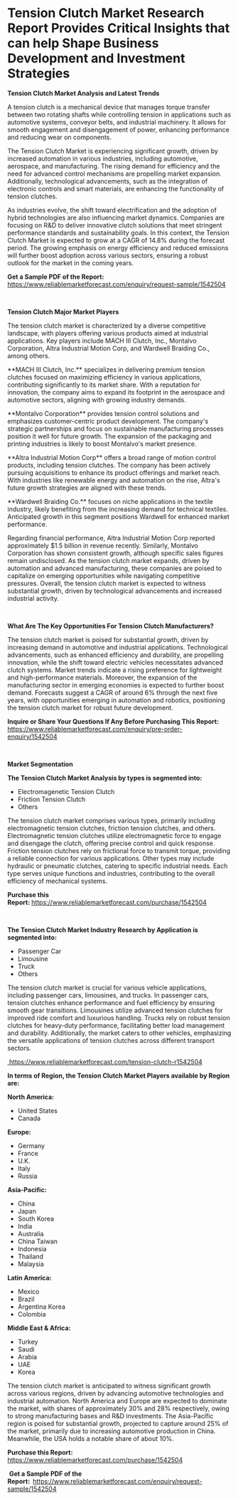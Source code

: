 <p><h1>Tension Clutch Market Research Report Provides Critical Insights that can help Shape Business Development and Investment Strategies</h1></p><p><strong>Tension Clutch Market Analysis and Latest Trends</strong></p>
<p><p>A tension clutch is a mechanical device that manages torque transfer between two rotating shafts while controlling tension in applications such as automotive systems, conveyor belts, and industrial machinery. It allows for smooth engagement and disengagement of power, enhancing performance and reducing wear on components.</p><p>The Tension Clutch Market is experiencing significant growth, driven by increased automation in various industries, including automotive, aerospace, and manufacturing. The rising demand for efficiency and the need for advanced control mechanisms are propelling market expansion. Additionally, technological advancements, such as the integration of electronic controls and smart materials, are enhancing the functionality of tension clutches.</p><p>As industries evolve, the shift toward electrification and the adoption of hybrid technologies are also influencing market dynamics. Companies are focusing on R&D to deliver innovative clutch solutions that meet stringent performance standards and sustainability goals. In this context, the Tension Clutch Market is expected to grow at a CAGR of 14.8% during the forecast period. The growing emphasis on energy efficiency and reduced emissions will further boost adoption across various sectors, ensuring a robust outlook for the market in the coming years.</p></p>
<p><strong>Get a Sample PDF of the Report:&nbsp;</strong> <a href="https://www.reliablemarketforecast.com/enquiry/request-sample/1542504?utm_campaign=3019&utm_medium=2&utm_source=Github&utm_content=ia&utm_term=16042025&utm_id=tension-clutch">https://www.reliablemarketforecast.com/enquiry/request-sample/1542504</a></p>
<p>&nbsp;</p>
<p><strong>Tension Clutch Major Market Players</strong></p>
<p><p>The tension clutch market is characterized by a diverse competitive landscape, with players offering various products aimed at industrial applications. Key players include MACH III Clutch, Inc., Montalvo Corporation, Altra Industrial Motion Corp, and Wardwell Braiding Co., among others.</p><p>**MACH III Clutch, Inc.** specializes in delivering premium tension clutches focused on maximizing efficiency in various applications, contributing significantly to its market share. With a reputation for innovation, the company aims to expand its footprint in the aerospace and automotive sectors, aligning with growing industry demands.</p><p>**Montalvo Corporation** provides tension control solutions and emphasizes customer-centric product development. The company's strategic partnerships and focus on sustainable manufacturing processes position it well for future growth. The expansion of the packaging and printing industries is likely to boost Montalvo's market presence.</p><p>**Altra Industrial Motion Corp** offers a broad range of motion control products, including tension clutches. The company has been actively pursuing acquisitions to enhance its product offerings and market reach. With industries like renewable energy and automation on the rise, Altra's future growth strategies are aligned with these trends.</p><p>**Wardwell Braiding Co.** focuses on niche applications in the textile industry, likely benefiting from the increasing demand for technical textiles. Anticipated growth in this segment positions Wardwell for enhanced market performance.</p><p>Regarding financial performance, Altra Industrial Motion Corp reported approximately $1.5 billion in revenue recently. Similarly, Montalvo Corporation has shown consistent growth, although specific sales figures remain undisclosed. As the tension clutch market expands, driven by automation and advanced manufacturing, these companies are poised to capitalize on emerging opportunities while navigating competitive pressures. Overall, the tension clutch market is expected to witness substantial growth, driven by technological advancements and increased industrial activity.</p></p>
<p>&nbsp;</p>
<p><strong>What Are The Key Opportunities For Tension Clutch Manufacturers?</strong></p>
<p><p>The tension clutch market is poised for substantial growth, driven by increasing demand in automotive and industrial applications. Technological advancements, such as enhanced efficiency and durability, are propelling innovation, while the shift toward electric vehicles necessitates advanced clutch systems. Market trends indicate a rising preference for lightweight and high-performance materials. Moreover, the expansion of the manufacturing sector in emerging economies is expected to further boost demand. Forecasts suggest a CAGR of around 6% through the next five years, with opportunities emerging in automation and robotics, positioning the tension clutch market for robust future development.</p></p>
<p><strong>Inquire or Share Your Questions If Any Before Purchasing This Report:</strong> <a href="https://www.reliablemarketforecast.com/enquiry/pre-order-enquiry/1542504?utm_campaign=3019&utm_medium=2&utm_source=Github&utm_content=ia&utm_term=16042025&utm_id=tension-clutch">https://www.reliablemarketforecast.com/enquiry/pre-order-enquiry/1542504</a></p>
<p>&nbsp;</p>
<p><strong>Market Segmentation</strong></p>
<p><strong>The Tension Clutch Market Analysis by types is segmented into:</strong></p>
<p><ul><li>Electromagenetic Tension Clutch</li><li>Friction Tension Clutch</li><li>Others</li></ul></p>
<p><p>The tension clutch market comprises various types, primarily including electromagnetic tension clutches, friction tension clutches, and others. Electromagnetic tension clutches utilize electromagnetic force to engage and disengage the clutch, offering precise control and quick response. Friction tension clutches rely on frictional force to transmit torque, providing a reliable connection for various applications. Other types may include hydraulic or pneumatic clutches, catering to specific industrial needs. Each type serves unique functions and industries, contributing to the overall efficiency of mechanical systems.</p></p>
<p><strong>Purchase this Report:&nbsp;</strong><a href="https://www.reliablemarketforecast.com/purchase/1542504?utm_campaign=3019&utm_medium=2&utm_source=Github&utm_content=ia&utm_term=16042025&utm_id=tension-clutch">https://www.reliablemarketforecast.com/purchase/1542504</a></p>
<p>&nbsp;</p>
<p><strong>The Tension Clutch Market Industry Research by Application is segmented into:</strong></p>
<p><ul><li>Passenger Car</li><li>Limousine</li><li>Truck</li><li>Others</li></ul></p>
<p><p>The tension clutch market is crucial for various vehicle applications, including passenger cars, limousines, and trucks. In passenger cars, tension clutches enhance performance and fuel efficiency by ensuring smooth gear transitions. Limousines utilize advanced tension clutches for improved ride comfort and luxurious handling. Trucks rely on robust tension clutches for heavy-duty performance, facilitating better load management and durability. Additionally, the market caters to other vehicles, emphasizing the versatile applications of tension clutches across different transport sectors.</p></p>
<p><a href="https://www.reliablemarketforecast.com/tension-clutch-r1542504?utm_campaign=3019&utm_medium=2&utm_source=Github&utm_content=ia&utm_term=16042025&utm_id=tension-clutch">&nbsp;https://www.reliablemarketforecast.com/tension-clutch-r1542504</a></p>
<p><strong>In terms of Region, the Tension Clutch Market Players available by Region are:</strong></p>
<p>
    <p> <strong> North America: </strong>
        <ul>
            <li>United States</li>
            <li>Canada</li>
        </ul>
        </p> 
    <p> <strong> Europe: </strong>
        <ul>
            <li>Germany</li>
            <li>France</li>
            <li>U.K.</li>
            <li>Italy</li>
            <li>Russia</li>
        </ul>
        </p> 
    <p> <strong> Asia-Pacific: </strong>
        <ul>
            <li>China</li>
            <li>Japan</li>
            <li>South Korea</li>
            <li>India</li>
            <li>Australia</li>
            <li>China Taiwan</li>
            <li>Indonesia</li>
            <li>Thailand</li>
            <li>Malaysia</li>
        </ul>
        </p> 
    <p> <strong> Latin America: </strong>
        <ul>
            <li>Mexico</li>
            <li>Brazil</li>
            <li>Argentina Korea</li>
            <li>Colombia</li>
        </ul>
        </p> 
    <p> <strong> Middle East & Africa: </strong>
        <ul>
            <li>Turkey</li>
            <li>Saudi</li>
            <li>Arabia</li>
            <li>UAE</li>
            <li>Korea</li>
        </ul>
    </p>
    </p>
<p><p>The tension clutch market is anticipated to witness significant growth across various regions, driven by advancing automotive technologies and industrial automation. North America and Europe are expected to dominate the market, with shares of approximately 30% and 28% respectively, owing to strong manufacturing bases and R&D investments. The Asia-Pacific region is poised for substantial growth, projected to capture around 25% of the market, primarily due to increasing automotive production in China. Meanwhile, the USA holds a notable share of about 10%.</p></p>
<p><strong>Purchase this Report: </strong><a href="https://www.reliablemarketforecast.com/purchase/1542504?utm_campaign=3019&utm_medium=2&utm_source=Github&utm_content=ia&utm_term=16042025&utm_id=tension-clutch">https://www.reliablemarketforecast.com/purchase/1542504</a></p>
<p>&nbsp;<strong>Get a Sample PDF of the Report:&nbsp;&nbsp;</strong><a href="https://www.reliablemarketforecast.com/enquiry/request-sample/1542504?utm_campaign=3019&utm_medium=2&utm_source=Github&utm_content=ia&utm_term=16042025&utm_id=tension-clutch">https://www.reliablemarketforecast.com/enquiry/request-sample/1542504</a></p>
<p><strong></strong></p>
<p><p></p><p></p><p></p></p>
